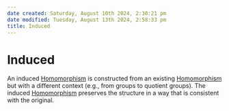 ```yaml
---  
date created: Saturday, August 10th 2024, 2:30:21 pm  
date modified: Tuesday, August 13th 2024, 2:58:33 pm  
title: Induced  
---  
```

# Induced  
An induced [Homomorphism](../Monoids/Morphisms/Homomorphism.md) is constructed from an existing [Homomorphism](../Monoids/Morphisms/Homomorphism.md) but with a different context (e.g., from groups to quotient groups). The induced [Homomorphism](../Monoids/Morphisms/Homomorphism.md) preserves the structure in a way that is consistent with the original.